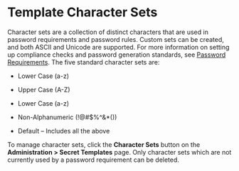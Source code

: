 [title]: # (Template Character Sets)
[tags]: # (Template)
[priority]: # (1000)

# Template Character Sets

Character sets are a collection of distinct characters that are used in password requirements and password rules. Custom sets can be created, and both ASCII and Unicode are supported. For more information on setting up compliance checks and password generation standards, see [Password Requirements](../template-password-requirements/index.md). The five standard character sets are:

- Lower Case (a-z)

- Upper Case (A-Z)

- Lower Case (a-z)

- Non-Alphanumeric (!@#$%^&*())

- Default – Includes all the above

To manage character sets, click the **Character Sets** button on the **Administration > Secret Templates** page. Only character sets which are not currently used by a password requirement can be deleted.

